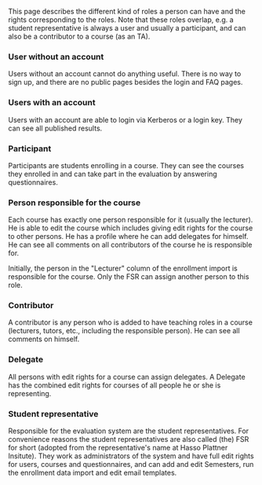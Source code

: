 This page describes the different kind of roles a person can have and the rights corresponding to the roles. Note that these roles overlap, e.g. a student representative is always a user and usually a participant, and can also be a contributor to a course (as an TA).

### User without an account
Users without an account cannot do anything useful. There is no way to sign up, and there are no public pages besides the login and FAQ pages.


### Users with an account
Users with an account are able to login via Kerberos or a login key. They can see all published results.


### Participant
Participants are students enrolling in a course. They can see the courses they enrolled in and can take part in the evaluation by answering questionnaires.


### Person responsible for the course
Each course has exactly one person responsible for it (usually the lecturer). He is able to edit the course which includes giving edit rights for the course to other persons. He has a profile where he can add delegates for himself. He can see all comments on all contributors of the course he is responsible for.

Initially, the person in the "Lecturer" column of the enrollment import is responsible for the course. Only the FSR can assign another person to this role.


### Contributor
A contributor is any person who is added to have teaching roles in a course (lecturers, tutors, etc., including the responsible person). He can see all comments on himself.


### Delegate
All persons with edit rights for a course can assign delegates. A Delegate has the combined edit rights for courses of all people he or she is representing.


### Student representative
Responsible for the evaluation system are the student representatives. For convenience reasons the student representatives are also called (the) FSR for short (adopted from the representative's name at Hasso Plattner Insitute). They work as administrators of the system and have full edit rights for users, courses and questionnaires, and can add and edit Semesters, run the enrollment data import and edit email templates.